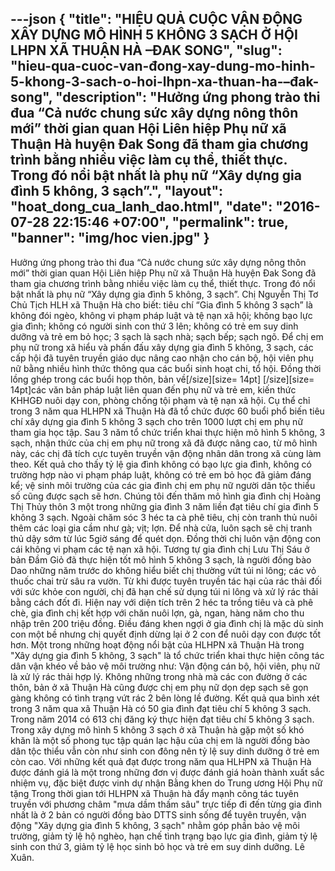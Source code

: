 ---json
{
    "title": "HIỆU QUẢ CUỘC VẬN ĐỘNG XÂY DỰNG MÔ HÌNH 5 KHÔNG 3 SẠCH Ở HỘI LHPN XÃ THUẬN HÀ –ĐAK SONG",
    "slug": "hieu-qua-cuoc-van-đong-xay-dung-mo-hinh-5-khong-3-sach-o-hoi-lhpn-xa-thuan-ha-–đak-song",
    "description": "Hưởng ứng phong trào thi đua “Cả nước chung sức xây dựng nông thôn mới” thời gian quan Hội Liên hiệp Phụ nữ xã Thuận Hà huyện Đak Song đã tham gia chương trình bằng nhiều việc làm cụ thể, thiết thực. Trong đó nổi bật nhất là phụ nữ “Xây dựng gia đình 5 không, 3 sạch”.",
    "layout": "hoat_dong_cua_lanh_dao.html",
    "date": "2016-07-28 22:15:46 +07:00",
    "permalink": true,
    "banner": "img/hoc vien.jpg"
}
---
Hưởng ứng phong trào thi đua “Cả nước chung sức xây dựng nông thôn mới” thời gian quan Hội Liên hiệp Phụ nữ xã Thuận Hà huyện Đak Song đã tham gia chương trình bằng nhiều việc làm cụ thể, thiết thực. Trong đó nổi bật nhất là phụ nữ “Xây dựng gia đình 5 không, 3 sạch”.
Chị Nguyễn Thị Tơ Chủ Tịch HLH xã Thuận Hà cho biết: tiêu chí “Gia đình 5 không 3 sạch” là không đói ngèo, không vi phạm pháp luật và tệ nạn xã hội; không bạo lực gia đình; không có người sinh con thứ 3 lên; không có trẻ em suy dinh dưỡng và trẻ em bỏ học; 3 sạch là sạch nhà; sạch bếp; sạch ngõ. Để chị em phụ nữ trong xã hiểu và phấn đấu xây dựng gia đình 5 không, 3 sạch, các cấp hội đã tuyên truyền giáo dục nâng cao nhận cho cán bộ, hội viên phụ nữ bằng nhiều hình thức thông qua các buổi sinh hoạt chi, tổ hội. Đồng thời lồng ghép trong các buổi họp thôn, bản về[/size][size= 14pt] [/size][size= 14pt]các văn bản pháp luật liên quan đến phụ nữ và trẻ em, kiến thức KHHGĐ nuôi dạy con, phòng chống tội phạm và tệ nạn xã hội. Cụ thể chỉ trong 3 năm qua HLHPN xã Thuận Hà đã tổ chức được 60 buổi phổ biến tiêu chí xây dựng gia đình 5 không 3 sạch cho trên 1000 lượt chị em phụ nữ tham gia học tập.
Sau 3 năm tổ chức triển khai thực hiện mô hình 5 không, 3 sạch, nhận thức của chị em phụ nữ trong xã đã được nâng cao, từ mô hình này, các chị đã tích cực tuyên truyền vận động nhân dân trong xã cùng làm theo. Kết quả cho thấy tỷ lệ gia đình không có bạo lực gia đình, không có trường hợp nào vi phạm pháp luật, không có trẻ em bỏ học đã giảm đáng kể; vệ sinh môi trường của các gia đình chị em phụ nữ người dân tộc thiểu số cũng được sạch sẽ hơn.
Chúng tôi đến thăm mô hình gia đình chị Hoàng Thị Thủy thôn 3 một trong những gia đình 3 năm liền đạt tiêu chí gia đình 5 không 3 sạch. Ngoài chăm sóc 3 héc ta cà phê tiêu, chị còn tranh thủ nuôi thêm các loại gia cầm như gà; vịt; lợn. Để nhà cửa, luôn sạch sẽ chị tranh thủ dậy sớm từ lúc 5giờ sáng để quét dọn. Đồng thời chị luôn vận động con cái không vi phạm các tệ nạn xã hội.
Tương tự gia đình chị Lưu Thị Sáu ở bản Đầm Giỏ đã thực hiện tốt mô hình 5 không 3 sạch, là người đồng bào Dao những năm trước do không hiểu biết chị thường vứt túi ni lông; các vỏ thuốc chai trừ sâu ra vườn. Từ khi được tuyên truyền tác hại của rác thải đối với sức khỏe con người, chị đã hạn chế sử dụng túi ni lông và xử lý rác thải bằng cách đốt đi. Hiện nay với diện tích trên 2 héc ta trồng tiêu và cà phê chè, gia đình chị kết hợp với chăn nuôi lợn, gà, ngan, hàng năm cho thu nhập trên 200 triệu đồng. Điều đáng khen ngợi ở gia đình chị là mặc dù sinh con một bề nhưng chị quyết định dừng lại ở 2 con để nuôi dạy con được tốt hơn.
Một trong những hoạt động nổi bật của HLHPN xã Thuận Hà trong "Xây dựng gia đình 5 không, 3 sạch" là tổ chức triển khai thực hiện công tác dân vận khéo về bảo vệ môi trường như: Vận động cán bộ, hội viên, phụ nữ là xử lý rác thải hợp lý. Không những trong nhà mà các con đường ở các thôn, bản ở xã Thuận Hà cũng được chị em phụ nữ dọn dẹp sạch sẽ gọn gàng không có tình trạng vứt rác 2 bên lòng lề đường. Kết quả qua bình xét trong 3 năm qua xã Thuận Hà có 50 gia đình đạt tiêu chí 5 không 3 sạch. Trong năm 2014 có 613 chị đăng ký thực hiện đạt tiêu chí 5 không 3 sạch.
Trong xây dựng mô hình 5 không 3 sạch ở xã Thuận hà gặp một số khó khăn là một số phong tục tập quán lạc hậu của chị em là người đồng bào dân tộc thiểu vẫn còn như sinh con đông nên tỷ lệ suy dinh dưỡng ở trẻ em còn cao. Với những kết quả đạt được trong năm qua HLHPN xã Thuận Hà được đánh giá là một trong những đơn vị được đánh giá hoàn thành xuất sắc nhiệm vụ, đặc biệt được vinh dự nhận Bằng khen do Trung ương Hội Phụ nữ tặng
Trong thời gian tới HLHPN xã Thuận hà đẩy mạnh công tác tuyên truyền với phương châm "mưa dầm thấm sâu" trực tiếp đi đến từng gia đình nhất là ở 2 bản có người đồng bào DTTS sinh sống để tuyên truyền, vận động "Xây dựng gia đình 5 không, 3 sạch" nhằm góp phần bảo vệ môi trường, giảm tỷ lệ hộ nghèo, hạn chế tình trạng bạo lực gia đình, giảm tỷ lệ sinh con thứ 3, giảm tỷ lệ học sinh bỏ học và trẻ em suy dinh dưỡng.
Lê Xuân.